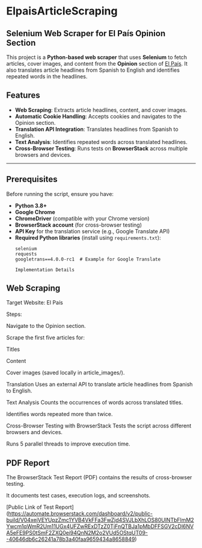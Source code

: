 # ElpaisArticleScraping

## Selenium Web Scraper for El País Opinion Section

This project is a **Python-based web scraper** that uses **Selenium** to fetch articles, cover images, and content from the **Opinion** section of [El País](https://elpais.com/). It also translates article headlines from Spanish to English and identifies repeated words in the headlines.

## Features

- **Web Scraping**: Extracts article headlines, content, and cover images.
- **Automatic Cookie Handling**: Accepts cookies and navigates to the Opinion section.
- **Translation API Integration**: Translates headlines from Spanish to English.
- **Text Analysis**: Identifies repeated words across translated headlines.
- **Cross-Browser Testing**: Runs tests on **BrowserStack** across multiple browsers and devices.

---

## Prerequisites

Before running the script, ensure you have:

- **Python 3.8+**
- **Google Chrome**
- **ChromeDriver** (compatible with your Chrome version)
- **BrowserStack account** (for cross-browser testing)
- **API Key** for the translation service (e.g., Google Translate API)
- **Required Python libraries** (install using `requirements.txt`):
  ```plaintext
  selenium
  requests
  googletrans==4.0.0-rc1  # Example for Google Translate

  Implementation Details
## Web Scraping
Target Website: El País

Steps:

Navigate to the Opinion section.

Scrape the first five articles for:

Titles

Content

Cover images (saved locally in article_images/).

Translation
Uses an external API to translate article headlines from Spanish to English.

Text Analysis
Counts the occurrences of words across translated titles.

Identifies words repeated more than twice.

Cross-Browser Testing with BrowserStack
Tests the script across different browsers and devices.

Runs 5 parallel threads to improve execution time.

## PDF Report
The BrowserStack Test Report (PDF) contains the results of cross-browser testing.

It documents test cases, execution logs, and screenshots.

[Public Link of Test Report] (https://automate.browserstack.com/dashboard/v2/public-build/V04xejVEYUpzZmc1YVB4VkFFa3FwZjd4SVJLbXhLOS80UlNTbFlmM2Ywcm1qWmR2Um11UGx4UFZwRExDTzZ0TjFnQTBJa1pMbDFFSGV2cDl6NVA5eFE9PS0tSmF2ZXQ0ei94QnN2M2o2VUd5OStqUT09--40646db6c26241a78b3a40faa9659434a8658849)
